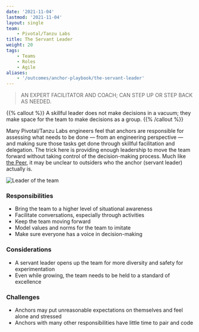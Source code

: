 ```yaml
---
date: '2021-11-04'
lastmod: '2021-11-04'
layout: single
team:
    - Pivotal/Tanzu Labs
title: The Servant Leader
weight: 20
tags:
    - Teams
    - Roles
    - Agile
aliases:
    - '/outcomes/anchor-playbook/the-servant-leader'
---
```


> AN EXPERT FACILITATOR AND COACH; CAN STEP UP OR STEP BACK AS NEEDED.

{{% callout %}}
A skillful leader does not make decisions in a vacuum; they make space for the team to make decisions as a group.
{{% /callout %}}

Many Pivotal/Tanzu Labs engineers feel that anchors are responsible for assessing what needs to be done — from an engineering perspective — and making sure those tasks get done through skillful facilitation and delegation. The trick here is providing enough leadership to move the team forward without taking control of the decision-making process. Much like [the Peer](/learningpaths/anchor-playbook/the-peer), it may be unclear to outsiders who the anchor (servant leader) actually is.

![Leader of the team](/learningpaths/anchor-playbook/images/group.jpg)

### Responsibilities

-   Bring the team to a higher level of situational awareness
-   Facilitate conversations, especially through activities
-   Keep the team moving forward
-   Model values and norms for the team to imitate
-   Make sure everyone has a voice in decision-making

### Considerations

-   A servant leader opens up the team for more diversity and safety for experimentation
-   Even while growing, the team needs to be held to a standard of excellence

### Challenges

-   Anchors may put unreasonable expectations on themselves and feel alone and stressed
-   Anchors with many other responsibilities have little time to pair and code
